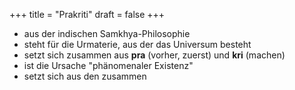 +++
title = "Prakriti"
draft = false
+++

-   aus der indischen Samkhya-Philosophie
-   steht für die Urmaterie, aus der das Universum besteht
-   setzt sich zusammen aus **pra** (vorher, zuerst) und **kri** (machen)
-   ist die Ursache "phänomenaler Existenz"
-   setzt sich aus den zusammen
